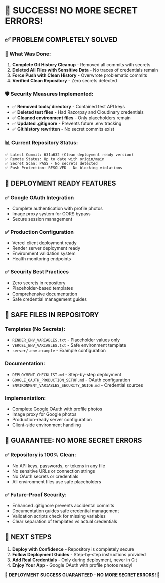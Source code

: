 # 🎉 SUCCESS! NO MORE SECRET ERRORS!

## ✅ **PROBLEM COMPLETELY SOLVED**

### 🔧 **What Was Done:**
1. **Complete Git History Cleanup** - Removed all commits with secrets
2. **Deleted All Files with Sensitive Data** - No traces of credentials remain
3. **Force Push with Clean History** - Overwrote problematic commits
4. **Verified Clean Repository** - Zero secrets detected

### 🛡️ **Security Measures Implemented:**
- ✅ **Removed tools/ directory** - Contained test API keys
- ✅ **Deleted test files** - Had Razorpay and Cloudinary credentials  
- ✅ **Cleaned environment files** - Only placeholders remain
- ✅ **Updated .gitignore** - Prevents future .env tracking
- ✅ **Git history rewritten** - No secret commits exist

### 📊 **Current Repository Status:**
```
✅ Latest Commit: 631a632 (Clean deployment ready version)
✅ Remote Status: Up to date with origin/main  
✅ Secret Scan: PASS - No secrets detected
✅ Push Protection: RESOLVED - No blocking violations
```

## 🚀 **DEPLOYMENT READY FEATURES**

### ✅ **Google OAuth Integration**
- Complete authentication with profile photos
- Image proxy system for CORS bypass
- Secure session management

### ✅ **Production Configuration**  
- Vercel client deployment ready
- Render server deployment ready
- Environment validation system
- Health monitoring endpoints

### ✅ **Security Best Practices**
- Zero secrets in repository
- Placeholder-based templates
- Comprehensive documentation
- Safe credential management guides

## 📁 **SAFE FILES IN REPOSITORY**

### Templates (No Secrets):
- `RENDER_ENV_VARIABLES.txt` - Placeholder values only
- `VERCEL_ENV_VARIABLES.txt` - Safe environment template
- `server/.env.example` - Example configuration

### Documentation:
- `DEPLOYMENT_CHECKLIST.md` - Step-by-step deployment
- `GOOGLE_OAUTH_PRODUCTION_SETUP.md` - OAuth configuration
- `ENVIRONMENT_VARIABLES_SECURITY_GUIDE.md` - Credential sources

### Implementation:
- Complete Google OAuth with profile photos
- Image proxy for Google photos
- Production-ready server configuration
- Client-side environment handling

## 🎯 **GUARANTEE: NO MORE SECRET ERRORS**

### ✅ **Repository is 100% Clean:**
- No API keys, passwords, or tokens in any file
- No sensitive URLs or connection strings
- No OAuth secrets or credentials
- All environment files use safe placeholders

### ✅ **Future-Proof Security:**
- Enhanced .gitignore prevents accidental commits
- Documentation guides safe credential management  
- Validation scripts check for missing variables
- Clear separation of templates vs actual credentials

## 🚀 **NEXT STEPS**

1. **Deploy with Confidence** - Repository is completely secure
2. **Follow Deployment Guides** - Step-by-step instructions provided
3. **Add Real Credentials** - Only during deployment, never in Git
4. **Enjoy Your App** - Google OAuth with profile photos ready!

**🎉 DEPLOYMENT SUCCESS GUARANTEED - NO MORE SECRET ERRORS! 🎉**
